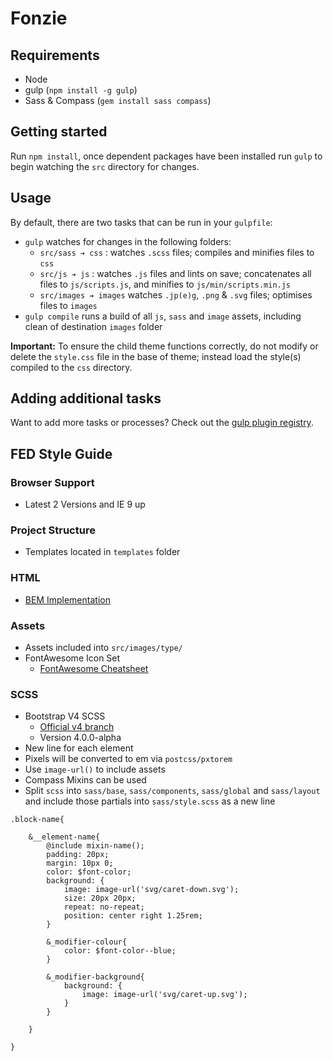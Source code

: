 Fonzie
===============

Requirements
------------

* Node
* gulp (`npm install -g gulp`)
* Sass & Compass (`gem install sass compass`)

Getting started
---------------

Run `npm install`, once dependent packages have been installed run `gulp` to begin watching the `src` directory for changes.

Usage
-----

By default, there are two tasks that can be run in your `gulpfile`:

* `gulp` watches for changes in the following folders:
	* `src/sass ➔ css`  : watches `.scss` files; compiles and minifies files to `css`
	* `src/js ➔ js` : watches `.js` files and lints on save; concatenates all files to `js/scripts.js`, and minifies to `js/min/scripts.min.js`
	* `src/images ➔ images` watches `.jp(e)g`, `.png` & `.svg` files; optimises files to `images`
* `gulp compile` runs a build of all `js`, `sass` and `image` assets, including clean of destination `images` folder

**Important:** To ensure the child theme functions correctly, do not modify or delete the `style.css` file in the base of theme; instead load the style(s) compiled to the `css` directory.

Adding additional tasks
-----------------------

Want to add more tasks or processes? Check out the [gulp plugin registry](http://gulpjs.com/plugins/).


FED Style Guide
---------------

### Browser Support
* Latest 2 Versions and IE 9 up

### Project Structure
* Templates located in `templates` folder

### HTML
* [BEM Implementation](https://en.bem.info/method/naming-convention/)

### Assets
* Assets included into `src/images/type/`
* FontAwesome Icon Set
	* [FontAwesome Cheatsheet](https://fortawesome.github.io/Font-Awesome/cheatsheet/)


### SCSS
* Bootstrap V4 SCSS
	* [Official v4 branch](https://github.com/twbs/bootstrap/tree/v4-dev)
	* Version 4.0.0-alpha
* New line for each element
* Pixels will be converted to em via `postcss/pxtorem`
* Use `image-url()` to include assets
* Compass Mixins can be used
* Split `scss` into `sass/base`, `sass/components`, `sass/global` and `sass/layout` and include those partials into `sass/style.scss` as a new line

```
.block-name{

    &__element-name{
        @include mixin-name();
        padding: 20px;
        margin: 10px 0;
        color: $font-color;
        background: {
            image: image-url('svg/caret-down.svg');
            size: 20px 20px;
            repeat: no-repeat;
            position: center right 1.25rem;
        }

        &_modifier-colour{
            color: $font-color--blue;
        }

        &_modifier-background{
            background: {
                image: image-url('svg/caret-up.svg');
            }
        }

    }

}
```



